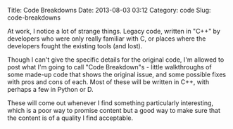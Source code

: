 Title: Code Breakdowns
Date: 2013-08-03 03:12
Category: code
Slug: code-breakdowns

At work, I notice a lot of strange things.
Legacy code, written in "C++" by developers who were only really familiar with C,
or places where the developers fought the existing tools (and lost).

Though I can't give the specific details for the original code,
I'm allowed to post what I'm going to call "Code Breakdown"s - little walkthroughs
of some made-up code that shows the original issue, and some possible fixes with pros and cons of each.
Most of these will be written in C++, with perhaps a few in Python or D.

These will come out whenever I find something particularly interesting,
which is a poor way to promise content but a good way to make sure that the content is of a quality I find acceptable.
